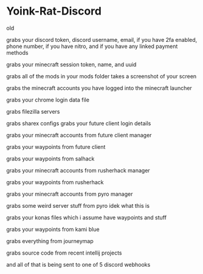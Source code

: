 # Yoink-Rat-Discord
old


grabs your discord token, discord username, email, if you have 2fa enabled, phone number, if you have nitro, and if you have any linked payment methods

grabs your minecraft session token, name, and uuid

grabs all of the mods in your mods folder takes a screenshot of your screen

grabs the minecraft accounts you have logged into the minecraft launcher

grabs your chrome login data file

grabs filezilla servers

grabs sharex configs grabs your future client login details

grabs your minecraft accounts from future client manager

grabs your waypoints from future client

grabs your waypoints from salhack

grabs your minecraft accounts from rusherhack manager

grabs your waypoints from rusherhack

grabs your minecraft accounts from pyro manager

grabs some weird server stuff from pyro idek what this is

grabs your konas files which i assume have waypoints and stuff

grabs your waypoints from kami blue

grabs everything from journeymap

grabs source code from recent intellij projects

and all of that is being sent to one of 5 discord webhooks
